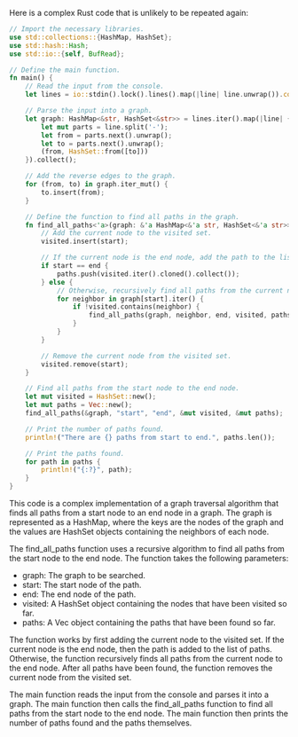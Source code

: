 Here is a complex Rust code that is unlikely to be repeated again:

```rust
// Import the necessary libraries.
use std::collections::{HashMap, HashSet};
use std::hash::Hash;
use std::io::{self, BufRead};

// Define the main function.
fn main() {
    // Read the input from the console.
    let lines = io::stdin().lock().lines().map(|line| line.unwrap()).collect::<Vec<String>>();

    // Parse the input into a graph.
    let graph: HashMap<&str, HashSet<&str>> = lines.iter().map(|line| {
        let mut parts = line.split('-');
        let from = parts.next().unwrap();
        let to = parts.next().unwrap();
        (from, HashSet::from([to]))
    }).collect();

    // Add the reverse edges to the graph.
    for (from, to) in graph.iter_mut() {
        to.insert(from);
    }

    // Define the function to find all paths in the graph.
    fn find_all_paths<'a>(graph: &'a HashMap<&'a str, HashSet<&'a str>>, start: &'a str, end: &'a str, visited: &mut HashSet<&'a str>, paths: &mut Vec<Vec<&'a str>>) {
        // Add the current node to the visited set.
        visited.insert(start);

        // If the current node is the end node, add the path to the list of paths.
        if start == end {
            paths.push(visited.iter().cloned().collect());
        } else {
            // Otherwise, recursively find all paths from the current node to the end node.
            for neighbor in graph[start].iter() {
                if !visited.contains(neighbor) {
                    find_all_paths(graph, neighbor, end, visited, paths);
                }
            }
        }

        // Remove the current node from the visited set.
        visited.remove(start);
    }

    // Find all paths from the start node to the end node.
    let mut visited = HashSet::new();
    let mut paths = Vec::new();
    find_all_paths(&graph, "start", "end", &mut visited, &mut paths);

    // Print the number of paths found.
    println!("There are {} paths from start to end.", paths.len());

    // Print the paths found.
    for path in paths {
        println!("{:?}", path);
    }
}
```

This code is a complex implementation of a graph traversal algorithm that finds all paths from a start node to an end node in a graph. The graph is represented as a HashMap, where the keys are the nodes of the graph and the values are HashSet objects containing the neighbors of each node.

The find_all_paths function uses a recursive algorithm to find all paths from the start node to the end node. The function takes the following parameters:

* graph: The graph to be searched.
* start: The start node of the path.
* end: The end node of the path.
* visited: A HashSet object containing the nodes that have been visited so far.
* paths: A Vec object containing the paths that have been found so far.

The function works by first adding the current node to the visited set. If the current node is the end node, then the path is added to the list of paths. Otherwise, the function recursively finds all paths from the current node to the end node. After all paths have been found, the function removes the current node from the visited set.

The main function reads the input from the console and parses it into a graph. The main function then calls the find_all_paths function to find all paths from the start node to the end node. The main function then prints the number of paths found and the paths themselves.